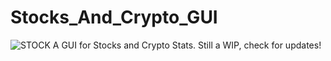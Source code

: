 # Stocks_And_Crypto_GUI
![STOCK](https://web-assets.bcg.com/dims4/default/48d0f2c/2147483647/strip/true/crop/1600x900+0+0/resize/1440x810!/quality/90/?url=http%3A%2F%2Fboston-consulting-group-brightspot.s3.amazonaws.com%2Fa9%2F36%2F408d222b65205973d466d3ba0c92%2Fchapter-1-tcm9-171275.gif)
A GUI for Stocks and Crypto Stats. Still a WIP, check for updates!
